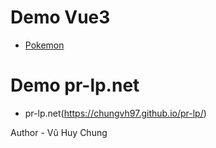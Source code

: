 # Demo Vue3
* [Pokemon](https://chungvh97.github.io/pokemon/)

# Demo pr-lp.net
* pr-lp.net(https://chungvh97.github.io/pr-lp/)

Author - Vũ Huy Chung